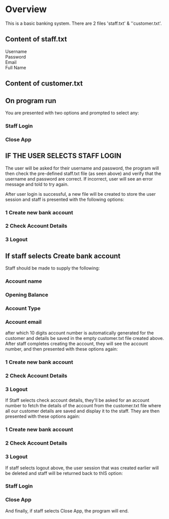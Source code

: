 # Overview

This is a basic banking system. There are 2 files 'staff.txt' & ''customer.txt'.

## Content of staff.txt
Username  
Password  
Email  
Full Name

## Content of customer.txt


## On program run
You are presented with two options and prompted to select any:

### Staff Login
### Close App


## IF THE USER SELECTS STAFF LOGIN
The user will be asked for their username and password, the program will then check the pre-defined staff.txt file (as seen above) and verify that the username and password are correct. If incorrect, user will see an error message and told to try again. 

After user login is successful, a new file will be created to store the user session and staff is presented with the following options: 
### 1 Create new bank account
### 2 Check Account Details
### 3 Logout
## If staff selects Create bank account



Staff should be made to supply the following:
### Account name
### Opening Balance
### Account Type
### Account email

after which 10 digits account number is automatically generated for the customer and details be saved in the empty customer.txt file created above. After staff completes creating the account, they will see the account number, and then presented with these options again:
### 1 Create new bank account
### 2 Check Account Details
### 3 Logout
   

If Staff selects check account details, they'll be asked for an account number to fetch the details of the account from the customer.txt file where all our customer details are saved and display it to the staff. They are then presented with these options again:
### 1 Create new bank account
### 2 Check Account Details
### 3 Logout
   
   
If staff selects logout above, the user session that was created earlier will be deleted and staff will be returned back to thIS option:
### Staff Login
### Close App
   
   
And finally, if staff selects Close App, the program will end.


